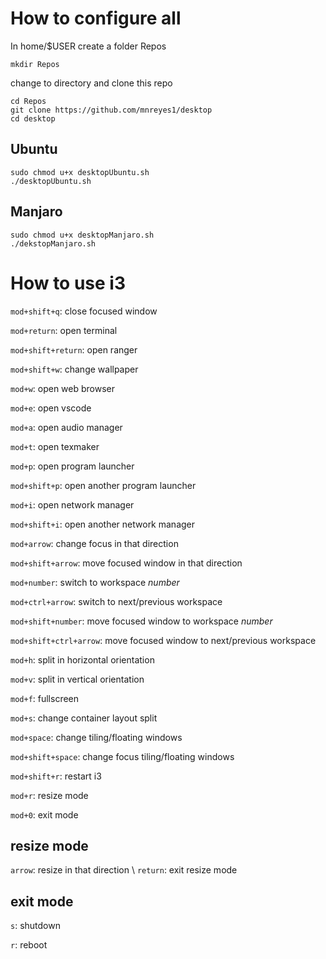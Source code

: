 # How to configure all

In home/$USER create a folder Repos

	mkdir Repos

change to directory and clone this repo

	cd Repos
	git clone https://github.com/mnreyes1/desktop
	cd desktop

## Ubuntu

	sudo chmod u+x desktopUbuntu.sh
	./desktopUbuntu.sh

## Manjaro

	sudo chmod u+x desktopManjaro.sh
	./dekstopManjaro.sh


# How to use i3

`mod+shift+q`: close focused window

`mod+return`: open terminal

`mod+shift+return`: open ranger

`mod+shift+w`: change wallpaper

`mod+w`: open web browser

`mod+e`: open vscode

`mod+a`: open audio manager

`mod+t`: open texmaker

`mod+p`: open program launcher

`mod+shift+p`: open another program launcher

`mod+i`: open network manager

`mod+shift+i`: open another network manager

`mod+arrow`: change focus in that direction

`mod+shift+arrow`: move focused window in that direction

`mod+number`: switch to workspace *number*

`mod+ctrl+arrow`: switch to next/previous workspace

`mod+shift+number`: move focused window to workspace *number*

`mod+shift+ctrl+arrow`: move focused window to next/previous 
workspace

`mod+h`: split in horizontal orientation

`mod+v`: split in vertical orientation

`mod+f`: fullscreen

`mod+s`: change container layout split

`mod+space`: change tiling/floating windows

`mod+shift+space`: change focus tiling/floating windows

`mod+shift+r`: restart i3

`mod+r`: resize mode

`mod+0`: exit mode

## resize mode

`arrow`: resize in that direction \\
`return`: exit resize mode

## exit mode

`s`: shutdown

`r`: reboot



